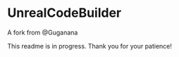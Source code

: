 # UnrealCodeBuilder

A fork from @Guganana

This readme is in progress. Thank you for your patience!

